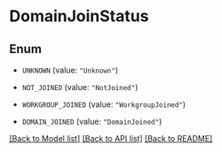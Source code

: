 # DomainJoinStatus

## Enum


* `UNKNOWN` (value: `"Unknown"`)

* `NOT_JOINED` (value: `"NotJoined"`)

* `WORKGROUP_JOINED` (value: `"WorkgroupJoined"`)

* `DOMAIN_JOINED` (value: `"DomainJoined"`)


[[Back to Model list]](../README.md#documentation-for-models) [[Back to API list]](../README.md#documentation-for-api-endpoints) [[Back to README]](../README.md)


